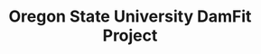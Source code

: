 ---
title: Oregon State University DamFit Project 
template: splash
hero:
  image:
    file: ../../assets/houston.webp
  actions:
    - text: Overview 
      link: /reference/00welcome
      icon: right-arrow
      variant: primary
---